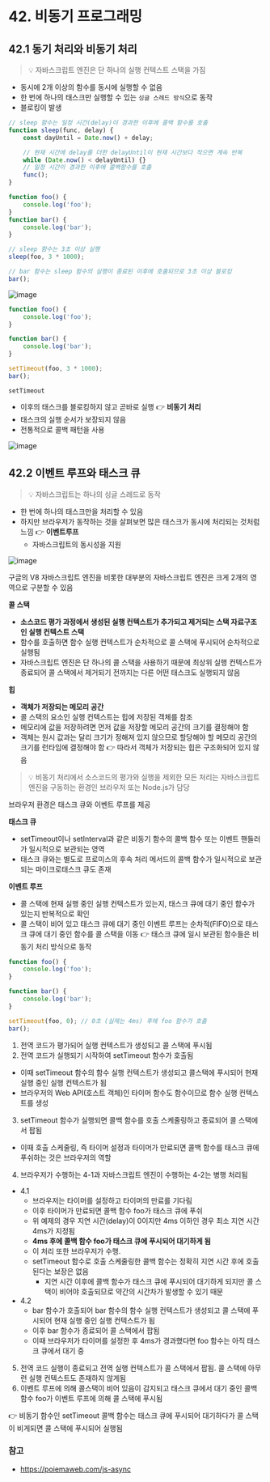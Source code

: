 # 42. 비동기 프로그래밍

## 42.1 동기 처리와 비동기 처리

> 💡 자바스크립트 엔진은 단 하나의 실행 컨텍스트 스택을 가짐

- 동시에 2개 이상의 함수를 동시에 실행할 수 없음
- 한 번에 하나의 태스크만 실행할 수 있는 `싱글 스레드 방식`으로 동작
- 블로킹이 발생

```js
// sleep 함수는 일정 시간(delay)이 경과한 이후에 콜백 함수를 호출
function sleep(func, delay) {
	const dayUntil = Date.now() + delay;

	// 현재 시간에 delay를 더한 delayUntil이 현재 시간보다 작으면 계속 반복
	while (Date.now() < delayUntil) {}
	// 일정 시간이 경과한 이후에 콜백함수를 호출
	func();
}

function foo() {
	console.log('foo');
}
function bar() {
	console.log('bar');
}

// sleep 함수는 3초 이상 실행
sleep(foo, 3 * 1000);

// bar 함수는 sleep 함수의 실행이 종료된 이후에 호출되므로 3초 이상 블로킹
bar();
```

![image](https://user-images.githubusercontent.com/55246584/155871259-bf899749-3a48-46ab-a7c0-f5e51052dc16.png)

```js
function foo() {
	console.log('foo');
}

function bar() {
	console.log('bar');
}

setTimeout(foo, 3 * 1000);
bar();
```

`setTimeout`

- 이후의 태스크를 블로킹하지 않고 곧바로 실행
  👉 **비동기 처리**
- 태스크의 실행 순서가 보장되지 않음
- 전통적으로 콜백 패턴을 사용

![image](https://user-images.githubusercontent.com/55246584/155871314-8b6626a4-8bd5-469f-90b4-7e03964b5c7a.png)

## 42.2 이벤트 루프와 태스크 큐

> 💡 자바스크립트는 하나의 싱글 스레드로 동작

- 한 번에 하나의 태스크만을 처리할 수 있음
- 하지만 브라우저가 동작하는 것을 살펴보면 많은 태스크가 동시에 처리되는 것처럼 느낌
  👉 **이벤트루프**
  - 자바스크립트의 동시성을 지원

![image](https://user-images.githubusercontent.com/55246584/155871455-1ce149a1-53b0-4fdb-81f4-8af22b7af450.png)

구글의 V8 자바스크립트 엔진을 비롯한 대부분의 자바스크립트 엔진은 크게 2개의 영역으로 구분할 수 있음

**콜 스택**

- **소스코드 평가 과정에서 생성된 실행 컨텍스트가 추가되고 제거되는 스택 자료구조인 실행 컨텍스트 스택**
- 함수를 호출하면 함수 실행 컨텍스트가 순차적으로 콜 스택에 푸시되어 순차적으로 실행됨
- 자바스크립트 엔진은 단 하나의 콜 스택을 사용하기 때문에 최상위 실행 컨텍스트가 종료되어 콜 스택에서 제거되기 전까지는 다른 어떤 태스크도 실행되지 않음

**힙**

- **객체가 저장되는 메모리 공간**
- 콜 스택의 요소인 실행 컨텍스트는 힙에 저장된 객체를 참조
- 메모리에 값을 저장하려면 먼저 값을 저장할 메모리 공간의 크기를 결정해야 함
- 객체는 원시 값과는 달리 크기가 정해져 있지 않으므로 할당해야 할 메모리 공간의 크기를 런타임에 결정해야 함
  👉 따라서 객체가 저장되는 힙은 구조화되어 있지 않음

> 💡 비동기 처리에서 소스코드의 평가와 실행을 제외한 모든 처리는 자바스크립트 엔진을 구동하는 환경인 브라우저 또는 Node.js가 담당

브라우저 환경은 태스크 큐와 이벤트 루프를 제공

**태스크 큐**

- setTimeout이나 setInterval과 같은 비동기 함수의 콜백 함수 또는 이벤트 핸들러가 일시적으로 보관되는 영역
- 태스크 큐와는 별도로 프로미스의 후속 처리 메서드의 콜백 함수가 일시적으로 보관되는 마이크로태스크 큐도 존재

**이벤트 루프**

- 콜 스택에 현재 실행 중인 실행 컨텍스트가 있는지, 태스크 큐에 대기 중인 함수가 있는지 반복적으로 확인
- 콜 스택이 비어 있고 태스크 큐에 대기 중인 이벤트 루프는 순차적(FIFO)으로 태스크 큐에 대기 중인 함수를 콜 스택을 이동
  👉 태스크 큐에 일시 보관된 함수들은 비동기 처리 방식으로 동작

```js
function foo() {
	console.log('foo');
}

function bar() {
	console.log('bar');
}

setTimeout(foo, 0); // 0초 (실제는 4ms) 후에 foo 함수가 호출
bar();
```

1. 전역 코드가 평가되어 실행 컨텍스트가 생성되고 콜 스택에 푸시됨
2. 전역 코드가 실행되기 시작하여 setTimeout 함수가 호출됨

- 이때 setTimeout 함수의 함수 실행 컨텍스트가 생성되고 콜스택에 푸시되어 현재 실행 중인 실행 컨텍스트가 됨
- 브라우저의 Web API(호스트 객체)인 타이머 함수도 함수이므로 함수 실행 컨텍스트를 생성

3. setTimeout 함수가 실행되면 콜백 함수를 호출 스케줄링하고 종료되어 콜 스택에서 팝됨

- 이때 호출 스케줄링, 즉 타이머 설정과 타이머가 만료되면 콜백 함수를 태스크 큐에 푸쉬하는 것은 브라우저의 역할

4. 브라우저가 수행하는 4-1과 자바스크립트 엔진이 수행하는 4-2는 병행 처리됨

- 4.1
  - 브라우저는 타이머를 설정하고 타이머의 만료를 기다림
  - 이후 타이머가 만료되면 콜백 함수 foo가 태스크 큐에 푸쉬
  - 위 예제의 경우 지연 시간(delay)이 0이지만 4ms 이하인 경우 최소 지연 시간 4ms가 지정됨
  - **4ms 후에 콜백 함수 foo가 태스크 큐에 푸시되어 대기하게 됨**
  - 이 처리 또한 브라우저가 수행.
  - setTimeout 함수로 호출 스케줄링한 콜백 함수는 정확히 지연 시간 후에 호출된다는 보장은 없음
    - 지연 시간 이후에 콜백 함수가 태스크 큐에 푸시되어 대기하게 되지만 콜 스택이 비어야 호출되므로 약간의 시간차가 발생할 수 있기 때문
- 4.2
  - bar 함수가 호출되어 bar 함수의 함수 실행 컨텍스트가 생성되고 콜 스택에 푸시되어 현재 실행 중인 실행 컨텍스트가 됨
  - 이후 bar 함수가 종료되어 콜 스택에서 팝됨
  - 이때 브라우저가 타이머를 설정한 후 4ms가 경과했다면 foo 함수는 아직 태스크 큐에서 대기 중

5. 전역 코드 실행이 종료되고 전역 실행 컨텍스트가 콜 스택에서 팝됨. 콜 스택에 아무런 실행 컨텍스트도 존재하지 않게됨
6. 이벤트 루프에 의해 콜스택이 비어 있음이 감지되고 태스크 큐에서 대기 중인 콜백 함수 foo가 이벤트 루프에 의해 콜 스택에 푸시됨

👉 비동기 함수인 setTimeout 콜백 함수는 태스크 큐에 푸시되어 대기하다가 콜 스택이 비게되면 콜 스택에 푸시되어 실행됨

### 참고

- https://poiemaweb.com/js-async
